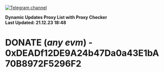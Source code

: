 [![Telegram channel](https://img.shields.io/endpoint?url=https://runkit.io/damiankrawczyk/telegram-badge/branches/master?url=https://t.me/n4z4v0d)](https://t.me/n4z4v0d) 

**Dynamic Updates Proxy List with Proxy Checker**  
**Last Updated: 21.12.23 18:48**

# DONATE (_any evm_) - 0xDEADf12DE9A24b47Da0a43E1bA70B8972F5296F2

